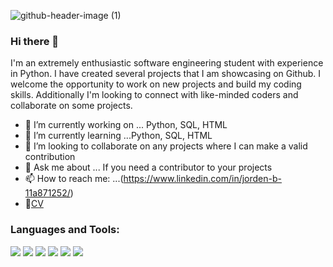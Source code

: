 ![github-header-image (1)](https://user-images.githubusercontent.com/123968755/216829698-0afc1557-93bf-4cb0-aaf5-bd536738595b.png)









### Hi there 👋


I'm an extremely enthusiastic software engineering student with experience in Python. I have created several projects that I am showcasing on Github. I welcome the opportunity to work on new projects and build my coding skills.  Additionally I'm looking to connect with like-minded coders and collaborate on some projects.
 



- 🔭 I’m currently working on ... Python, SQL, HTML
- 🌱 I’m currently learning ...Python, SQL, HTML
- 👯 I’m looking to collaborate on any projects where I can make a valid contribution
- 💬 Ask me about ... If you need a contributor to your projects
- 📫 How to reach me: ...(https://www.linkedin.com/in/jorden-b-11a871252/)
- 📝[CV](https://github.com/Jordenproject/Jordenproject/files/10611456/T13.CV.docx)


### Languages and Tools:

<p>
<img src="https://img.icons8.com/color/35/000000/html-5--v1.png"/> 
<img src="https://img.icons8.com/color/35/000000/python.png">
<img src="https://img.icons8.com/fluency/35/000000/visual-studio-code-2019.png"/>
<img src="https://img.icons8.com/color/35/000000/git.png"/> 
<img src="https://img.icons8.com/color/35/000000/github.png"/> 
<img src="https://img.icons8.com/color/35/000000/sql.png"/> 
</p>



